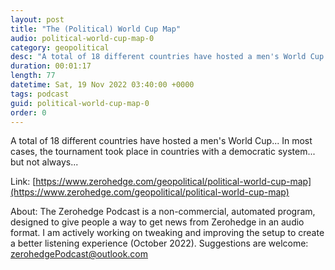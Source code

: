 ```yaml
---
layout: post
title: "The (Political) World Cup Map"
audio: political-world-cup-map-0
category: geopolitical
desc: "A total of 18 different countries have hosted a men's World Cup... In most cases, the tournament took place in countries with a democratic system... but not always..."
duration: 00:01:17
length: 77
datetime: Sat, 19 Nov 2022 03:40:00 +0000
tags: podcast
guid: political-world-cup-map-0
order: 0
---
```

A total of 18 different countries have hosted a men's World Cup... In most cases, the tournament took place in countries with a democratic system... but not always...

Link: [https://www.zerohedge.com/geopolitical/political-world-cup-map](https://www.zerohedge.com/geopolitical/political-world-cup-map)

About: The Zerohedge Podcast is a non-commercial, automated program, designed to give people a way to get news from Zerohedge in an audio format.  I am actively working on tweaking and improving the setup to create a better listening experience (October 2022).  Suggestions are welcome: [zerohedgePodcast@outlook.com](mailto:zerohedgePodcast@outlook.com)